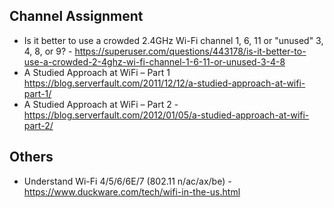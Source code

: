 ## Channel Assignment
- Is it better to use a crowded 2.4GHz Wi-Fi channel 1, 6, 11 or "unused" 3, 4, 8, or 9? - https://superuser.com/questions/443178/is-it-better-to-use-a-crowded-2-4ghz-wi-fi-channel-1-6-11-or-unused-3-4-8
- A Studied Approach at WiFi – Part 1 https://blog.serverfault.com/2011/12/12/a-studied-approach-at-wifi-part-1/ 
- A Studied Approach at WiFi – Part 2 - https://blog.serverfault.com/2012/01/05/a-studied-approach-at-wifi-part-2/

## Others
- Understand Wi-Fi 4/5/6/6E/7 (802.11 n/ac/ax/be) - https://www.duckware.com/tech/wifi-in-the-us.html
